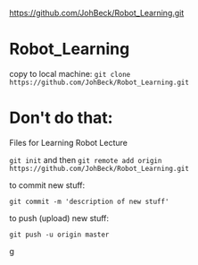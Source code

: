 https://github.com/JohBeck/Robot_Learning.git


# Robot_Learning


copy to local machine:
`git clone https://github.com/JohBeck/Robot_Learning.git`


# Don't do that:

Files for Learning Robot Lecture

`git init` and then `git remote add origin https://github.com/JohBeck/Robot_Learning.git`


to commit new stuff:

`git commit -m 'description of new stuff'`



to push (upload) new stuff:

`git push -u origin master`



g